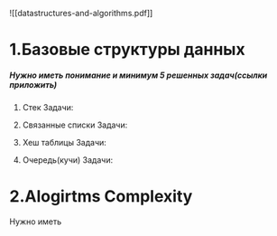 ![[datastructures-and-algorithms.pdf]]

# 1.Базовые структуры данных
##### Нужно иметь понимание и минимум 5 решенных задач(ссылки приложить)

1. Стек
Задачи:

2. Связанные списки
Задачи:

3. Хеш таблицы
Задачи:

4. Очередь(кучи)
Задачи:



# 2.Alogirtms Complexity

Нужно иметь






